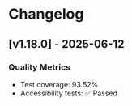 # Changelog

## [v1.18.0] - 2025-06-12

### Quality Metrics
- Test coverage: 93.52%
- Accessibility tests: ✅ Passed

